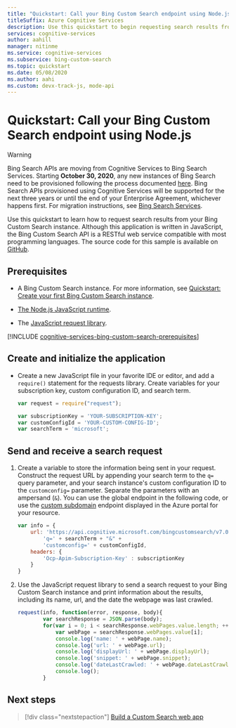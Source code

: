 ```yaml
---
title: "Quickstart: Call your Bing Custom Search endpoint using Node.js | Microsoft Docs"
titleSuffix: Azure Cognitive Services
description: Use this quickstart to begin requesting search results from your Bing Custom Search instance using Node.js.
services: cognitive-services
author: aahill
manager: nitinme
ms.service: cognitive-services
ms.subservice: bing-custom-search
ms.topic: quickstart
ms.date: 05/08/2020
ms.author: aahi
ms.custom: devx-track-js, mode-api
---
```


# Quickstart: Call your Bing Custom Search endpoint using Node.js

> [!WARNING]
> Bing Search APIs are moving from Cognitive Services to Bing Search Services. Starting **October 30, 2020**, any new instances of Bing Search need to be provisioned following the process documented [here](/bing/search-apis/bing-web-search/create-bing-search-service-resource).
> Bing Search APIs provisioned using Cognitive Services will be supported for the next three years or until the end of your Enterprise Agreement, whichever happens first.
> For migration instructions, see [Bing Search Services](/bing/search-apis/bing-web-search/create-bing-search-service-resource).

Use this quickstart to learn how to request search results from your Bing Custom Search instance. Although this application is written in JavaScript, the Bing Custom Search API is a RESTful web service compatible with most programming languages. The source code for this sample is available on [GitHub](https://github.com/Azure-Samples/cognitive-services-REST-api-samples/blob/master/nodejs/Search/BingCustomSearchv7.js).

## Prerequisites

- A Bing Custom Search instance. For more information, see [Quickstart: Create your first Bing Custom Search instance](quick-start.md).

- [The Node.js JavaScript runtime](https://www.nodejs.org/).

- The [JavaScript request library](https://github.com/request/request).

[!INCLUDE [cognitive-services-bing-custom-search-prerequisites](../../../includes/cognitive-services-bing-custom-search-signup-requirements.md)]

## Create and initialize the application

- Create a new JavaScript file in your favorite IDE or editor, and add a `require()` statement for the requests library. Create variables for your subscription key, custom configuration ID, and search term.

    ```javascript
    var request = require("request");
    
    var subscriptionKey = 'YOUR-SUBSCRIPTION-KEY';
    var customConfigId = 'YOUR-CUSTOM-CONFIG-ID';
    var searchTerm = 'microsoft';
    ```

## Send and receive a search request 

1. Create a variable to store the information being sent in your request. Construct the request URL by appending your search term to the `q=` query parameter, and your search instance's custom configuration ID to the `customconfig=` parameter. Separate the parameters with an ampersand (`&`). You can use the global endpoint in the following code, or use the [custom subdomain](../../cognitive-services/cognitive-services-custom-subdomains.md) endpoint displayed in the Azure portal for your resource.

    ```javascript
    var info = {
        url: 'https://api.cognitive.microsoft.com/bingcustomsearch/v7.0/search?' + 
            'q=' + searchTerm + "&" +
            'customconfig=' + customConfigId,
        headers: {
            'Ocp-Apim-Subscription-Key' : subscriptionKey
        }
    }
    ```

1. Use the JavaScript request library to send a search request to your Bing Custom Search instance and print information about the results, including its name, url, and the date the webpage was last crawled.

    ```javascript
    request(info, function(error, response, body){
            var searchResponse = JSON.parse(body);
            for(var i = 0; i < searchResponse.webPages.value.length; ++i){
                var webPage = searchResponse.webPages.value[i];
                console.log('name: ' + webPage.name);
                console.log('url: ' + webPage.url);
                console.log('displayUrl: ' + webPage.displayUrl);
                console.log('snippet: ' + webPage.snippet);
                console.log('dateLastCrawled: ' + webPage.dateLastCrawled);
                console.log();
            }
    ```

## Next steps

> [!div class="nextstepaction"]
> [Build a Custom Search web app](./tutorials/custom-search-web-page.md)
